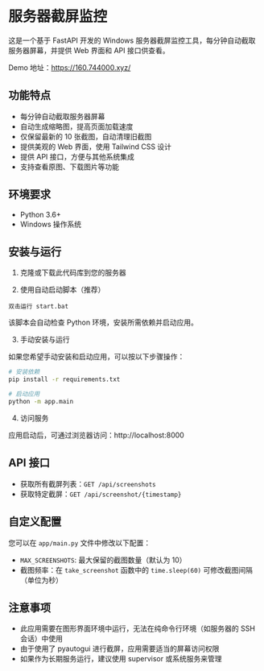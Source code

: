 # 服务器截屏监控

这是一个基于 FastAPI 开发的 Windows 服务器截屏监控工具，每分钟自动截取服务器屏幕，并提供 Web 界面和 API 接口供查看。

Demo 地址：https://160.744000.xyz/

## 功能特点

- 每分钟自动截取服务器屏幕
- 自动生成缩略图，提高页面加载速度
- 仅保留最新的 10 张截图，自动清理旧截图
- 提供美观的 Web 界面，使用 Tailwind CSS 设计
- 提供 API 接口，方便与其他系统集成
- 支持查看原图、下载图片等功能

## 环境要求

- Python 3.6+
- Windows 操作系统

## 安装与运行

1. 克隆或下载此代码库到您的服务器

2. 使用自动启动脚本（推荐）

```
双击运行 start.bat
```

该脚本会自动检查 Python 环境，安装所需依赖并启动应用。

3. 手动安装与运行

如果您希望手动安装和启动应用，可以按以下步骤操作：

```bash
# 安装依赖
pip install -r requirements.txt

# 启动应用
python -m app.main
```

4. 访问服务

应用启动后，可通过浏览器访问：http://localhost:8000

## API 接口

- 获取所有截屏列表：`GET /api/screenshots`
- 获取特定截屏：`GET /api/screenshot/{timestamp}`

## 自定义配置

您可以在 `app/main.py` 文件中修改以下配置：

- `MAX_SCREENSHOTS`: 最大保留的截图数量（默认为 10）
- 截图频率：在 `take_screenshot` 函数中的 `time.sleep(60)` 可修改截图间隔（单位为秒）

## 注意事项

- 此应用需要在图形界面环境中运行，无法在纯命令行环境（如服务器的 SSH 会话）中使用
- 由于使用了 pyautogui 进行截屏，应用需要适当的屏幕访问权限
- 如果作为长期服务运行，建议使用 supervisor 或系统服务来管理
